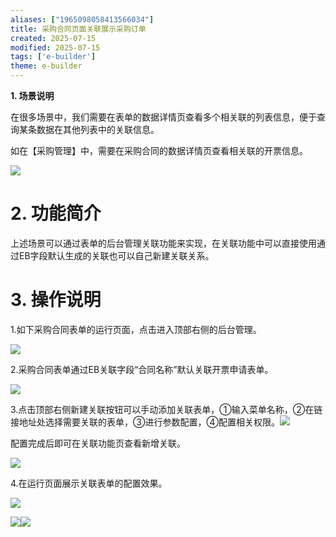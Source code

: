```yaml
---
aliases: ["1965098058413566034"]
title: 采购合同页面关联展示采购订单
created: 2025-07-15
modified: 2025-07-15
tags: ['e-builder']
theme: e-builder
---
```


**1. 场景说明**

在很多场景中，我们需要在表单的数据详情页查看多个相关联的列表信息，便于查询某条数据在其他列表中的关联信息。

如在【采购管理】中，需要在采购合同的数据详情页查看相关联的开票信息。

![](f696b98ec0c663825a266b9a1db2a8e6.jpg)

# **2. 功能简介**

上述场景可以通过表单的后台管理关联功能来实现，在关联功能中可以直接使用通过EB字段默认生成的关联也可以自己新建关联关系。

# **3. 操作说明**

1.如下采购合同表单的运行页面，点击进入顶部右侧的后台管理。

![](8bfd192551ccd4f23c4a8165bb64ef0c.jpg)

2.采购合同表单通过EB关联字段“合同名称”默认关联开票申请表单。

![](f32658fc4e848360014ea77b6563a63d.jpg)

3.点击顶部右侧新建关联按钮可以手动添加关联表单，①输入菜单名称，②在链接地址处选择需要关联的表单，③进行参数配置，④配置相关权限。![](679c0213da12407001715cab613c9d5c.jpg)

配置完成后即可在关联功能页查看新增关联。

![](d87569f37973ce5ececb2a01a8ab876f.jpg)

4.在运行页面展示关联表单的配置效果。

![](3fd0b4fc0586296a298dddc1d84d03b3.jpg)

![](5f65d49bc1c6dfbd8d78b95bf0bebb69.jpg)![](4863ca46617fc9168a8866d8a7410f06.jpg)